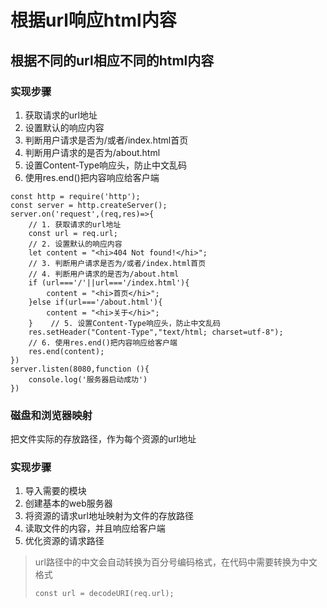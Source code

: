 # 根据url响应html内容

## 根据不同的url相应不同的html内容

### 实现步骤

1. 获取请求的url地址
2. 设置默认的响应内容
3. 判断用户请求是否为/或者/index.html首页
4. 判断用户请求的是否为/about.html
5. 设置Content-Type响应头，防止中文乱码
6. 使用res.end()把内容响应给客户端

```
const http = require('http');
const server = http.createServer();
server.on('request',(req,res)=>{
    // 1. 获取请求的url地址
    const url = req.url;
    // 2. 设置默认的响应内容
    let content = "<hi>404 Not found!</hi>";
    // 3. 判断用户请求是否为/或者/index.html首页
    // 4. 判断用户请求的是否为/about.html
    if (url==='/'||url==='/index.html'){
        content = "<hi>首页</hi>";
    }else if(url==='/about.html'){
        content = "<hi>关于</hi>";
    }    // 5. 设置Content-Type响应头，防止中文乱码
    res.setHeader("Content-Type","text/html; charset=utf-8");
    // 6. 使用res.end()把内容响应给客户端
    res.end(content);
})
server.listen(8080,function (){
    console.log('服务器启动成功')
})
```

### 磁盘和浏览器映射

把文件实际的存放路径，作为每个资源的url地址

### 实现步骤

1. 导入需要的模块
2. 创建基本的web服务器
3. 将资源的请求url地址映射为文件的存放路径
4. 读取文件的内容，并且响应给客户端
5. 优化资源的请求路径

> url路径中的中文会自动转换为百分号编码格式，在代码中需要转换为中文格式
> 
> 
> ```
> const url = decodeURI(req.url);
> ```
>

